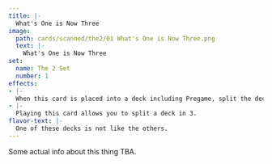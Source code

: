 ```yaml
---
title: |-
  What's One is Now Three
image: 
  path: cards/scanned/the2/01 What's One is Now Three.png
  text: |-
    What's One is Now Three
set:
  name: The 2 Set
  number: 1
effects: 
- |-
  When this card is placed into a deck including Pregame, split the deck into 3.
- |-
  Playing this card allows you to split a deck in 3.
flavor-text: |-
  One of these decks is not like the others.
---
```

Some actual info about this thing TBA.
